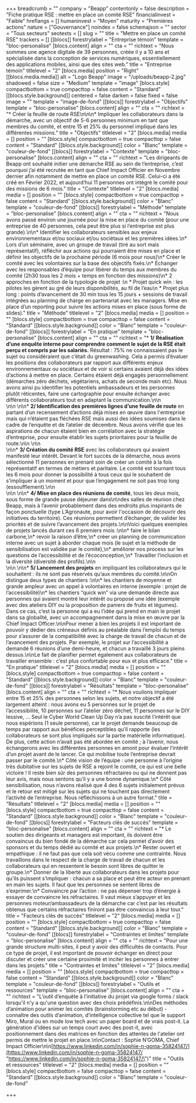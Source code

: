 +++
breadcrumb = ""
company = "Beapp"
contentonly = false
description = "Fiche pratique RSE : mettre en place un comité RSE"
financialinvest = "Faible"
hreflangs = []
humaninvest = "Moyen"
maturity = "Premières actions"
nature = ["Gouvernance"]
noindex = false
schemajson = ""
sector = "Tous secteurs"
seotexts = []
slug = ""
title = "Mettre en place un comité RSE"
trackers = []
[[blocs]]
forestrylabel = "Entreprise témoin"
template = "bloc-personalise"
[blocs.content]
align = ""
cta = ""
richtext = "Nous sommes une agence digitale de 39 personnes, créée il y a 10 ans et spécialisée dans la conception de services numériques, essentiellement des applications mobiles, ainsi que des sites web."
title = "Entreprise témoin"
titlelevel = "2"
[blocs.media]
position = "Right"
[[blocs.media.media]]
alt = "Logo Beapp"
image = "/uploads/beapp-2.jpg"
shadowed = false
size = "Medium"
template = "image"
[blocs.style]
compactbottom = true
compacttop = false
content = "Standard"
[[blocs.style.background]]
centered = false
darken = false
fixed = false
image = ""
template = "image-de-fond"
[[blocs]]
forestrylabel = "Objectifs"
template = "bloc-personalise"
[blocs.content]
align = ""
cta = ""
richtext = "* Créer la feuille de route RSE\n\n\n* Impliquer les collaborateurs dans la démarche, avec un objectif de 5-6 personnes minimum en tant que membres du comité, et entre 15 et 25% du personnel impliqué dans les différentes missions."
title = "Objectifs"
titlelevel = "2"
[blocs.media]
media = []
position = ""
[blocs.style]
compactbottom = true
compacttop = false
content = "Standard"
[[blocs.style.background]]
color = "Blanc"
template = "couleur-de-fond"
[[blocs]]
forestrylabel = "Contexte"
template = "bloc-personalise"
[blocs.content]
align = ""
cta = ""
richtext = "Les dirigeants de Beapp ont souhaité initier une démarche RSE au sein de l’entreprise, c’est pourquoi j’ai été recrutée en tant que Chief Impact Officier en Novembre dernier afin notamment de mettre en place un comité RSE. Celui-ci a été créé en Février 2022, et aujourd’hui 11 personnes ont intégré le comité pour des missions de 6 mois."
title = "Contexte"
titlelevel = "2"
[blocs.media]
media = []
position = ""
[blocs.style]
compactbottom = true
compacttop = false
content = "Standard"
[[blocs.style.background]]
color = "Blanc"
template = "couleur-de-fond"
[[blocs]]
forestrylabel = "Méthode"
template = "bloc-personalise"
[blocs.content]
align = ""
cta = ""
richtext = "Nous avons passé environ une journée pour la mise en place du comité (pour une entreprise de 40 personnes, cela peut être plus si l’entreprise est plus grande).\n\n* Identifier les collaborateurs sensibles aux enjeux environnementaux et/ou sociaux et/ou sociétaux et les premières idées.\n* Lors d’un séminaire, avec un groupe de travail (tiré au sort mais représentatif), réfléchir aux actions qui pourraient être mises en place et définir les objectifs de la prochaine période (6 mois pour nous)\n* Créer le comité avec les volontaires sur la base des objectifs fixés.\n* Échanger avec les responsables d’équipe pour libérer du temps aux membres du comité (2h30 tous les 2 mois + temps en fonction des missions)\n* 2 approches en fonction de la typologie de projet :\n  * Projet quick win : les pilotes les gèrent au gré de leurs disponibilités, au fil de l’eau\n  * Projet plus long : points d’avancement de 30 min tous les 15 jours + sessions de travail intégrées au planning de charge en partenariat avec les managers. Mise en place d’un reporting pour suivre les actions mises en place (sous forme de slides)."
title = "Méthode"
titlelevel = "2"
[blocs.media]
media = []
position = ""
[blocs.style]
compactbottom = true
compacttop = false
content = "Standard"
[[blocs.style.background]]
color = "Blanc"
template = "couleur-de-fond"
[[blocs]]
forestrylabel = "En pratique"
template = "bloc-personalise"
[blocs.content]
align = ""
cta = ""
richtext = "* **1/** **Réalisation d’une enquête interne pour comprendre comment le sujet de la RSE était perçu et compris par les salariés.** Résultat : 75% ne connaissaient pas le sujet ou considéraient que c’était du greenwashing. Cela a permis d’évaluer les positions des collaborateurs par rapport aux différents enjeux environnementaux ou sociétaux et de voir si certains avaient déjà des idées d’actions à mettre en place. Certains étaient déjà engagés personnellement (démarches zéro déchets, végétariens, achats de seconde main etc). Nous avons ainsi pu identifier les potentiels ambassadeurs et les personnes plutôt réticentes, faire une cartographie pour ensuite échanger avec différents collaborateurs tout en adaptant la communication.\n\n<br>\n\n    \n\n* **2/ Identification des premières lignes d’une feuille de route** en partant d’un recensement d’actions déjà mises en œuvre dans l'entreprise mais qui n’étaient pas fléchées RSE mais aussi des idées soumises dans le cadre de l’enquête et de l’atelier de décembre. Nous avons vérifié que les aspirations de chacun étaient bien en corrélation avec la stratégie d’entreprise, pour ensuite établir les sujets prioritaires pour la feuille de route.\n\n    \n\n<br>\n\n* **3/ Création du comité RSE** avec les collaborateurs qui avaient manifesté leur intérêt. Devant le fort succès de la démarche, nous avons sélectionné 11 personnes en prenant soin de créer un comité à la fois représentatif en termes de métiers et paritaire. Le comité est tournant tous les 6 mois pour donner la possibilité à tous ceux qui le souhaitent de s’impliquer à un moment et pour que l’engagement ne soit pas trop long (essoufflement).\n\n<br>\n\n    \n\n* **4/ Mise en place des réunions de comité**, tous les deux mois, sous forme de grande pause déjeuner dans\n\ndes salles de réunion chez Beapp, mais à l’avenir probablement dans des endroits plus inspirants de façon ponctuelle (type L’Agronaute, pour avoir l'occasion de découvrir des initiatives du territoire). Ces réunions permettent d’échanger, de valider les priorités et de suivre l’avancement des projets.\n\nVoici quelques exemples de projets lancés durant ces 6 premiers mois :\n\n* faire le bilan carbone,\n* revoir la raison d’être,\n* créer un planning de communication interne avec un sujet à aborder chaque mois (le sujet et la méthode de sensibilisation est validée par le comité),\n* améliorer nos process sur les questions de l’accessibilité et de l’écoconception,\n* Travailler l’inclusion et la diversité (diversité des profils).\n\n<br>\n\n    \n\n* **5/ Lancement des projets** en impliquant les collaborateurs qui le souhaitent : ils ne sont pas réservés qu’aux membres du comité.\n\nOn distingue deux types de chantiers :\n\n* les chantiers de moyenne et grande ampleur avec un appel à volontaires en interne (exemple : projet de l’accessibilité)\n* les chantiers “quick win” via une demande directe aux personnes qui avaient montré leur intérêt ou proposé une idée (exemple avec des ateliers DIY ou la proposition de paniers de fruits et légumes). Dans ce cas, c’est la personne qui a eu l’idée qui prend en main le projet dans sa globalité, avec un accompagnement dans la mise en œuvre par la Chief Impact Officer.\n\nPour mener à bien les projets il est important de pouvoir y dédier des créneaux définis au préalable dans l’emploi du temps pour s’assurer de la compatibilité avec la charge de travail de chacun et de l’avancement des projets. Par exemple, le projet sur l’accessibilité a demandé 6 réunions d’une demi-heure, et chacun a travaillé 3 jours pleins dessus.\n\nLe fait de planifier permet également aux collaborateurs de travailler ensemble : c’est plus confortable pour eux et plus efficace."
title = "En pratique"
titlelevel = "2"
[blocs.media]
media = []
position = ""
[blocs.style]
compactbottom = true
compacttop = false
content = "Standard"
[[blocs.style.background]]
color = "Blanc"
template = "couleur-de-fond"
[[blocs]]
forestrylabel = "Résultats"
template = "bloc-personalise"
[blocs.content]
align = ""
cta = ""
richtext = "* Nous voulions impliquer entre 15 et 25% des personnes selon les sujets, et notre objectif a été largement atteint : nous avons eu 5 personnes sur le projet de l’accessibilité, 10 personnes sur l’atelier zéro déchet, 11 personnes sur le DIY lessive, … Seul le Cyber World Clean Up Day n’a pas suscité l’intérêt que nous espérions (1 seule personne), car le projet demande beaucoup de temps par rapport aux bénéfices perceptibles qu’il rapporte (les collaborateurs se sont plus impliqués sur la partie matérielle informatique). De plus, cette action n’avait pas été abordée en comité ; à l’avenir, nous échangerons avec les différentes personnes en amont pour évaluer l’intérêt d’un projet avant de le lancer. Ce qui mobilise toute l’entreprise devrait passer par le comité.\n* Côté vision de l’équipe : une personne à l’origine très dubitative sur les sujets de RSE a rejoint le comité, ce qui est une belle victoire ! Il reste bien sûr des personnes réfractaires ou qui ne donnent pas leur avis, mais nous sentons qu’il y a une bonne dynamique.\n* Côté sensibilisation, nous n’avons réalisé que 4 des 6 sujets initialement prévus et le retour est mitigé sur les sujets qui ne touchent pas directement l’activité de l’entreprise. Nous réfléchissons à un autre format."
title = "Résultats"
titlelevel = "2"
[blocs.media]
media = []
position = ""
[blocs.style]
compactbottom = true
compacttop = false
content = "Standard"
[[blocs.style.background]]
color = "Blanc"
template = "couleur-de-fond"
[[blocs]]
forestrylabel = "Facteurs clés de succès"
template = "bloc-personalise"
[blocs.content]
align = ""
cta = ""
richtext = "* Le soutien des dirigeants et managers est important, ils doivent être convaincus du bien fondé de la démarche car cela permet d’avoir des sponsors et du temps dédié au comité et aux projets.\n* Rester ouvert et empathique : il ne faut pas que cela soit vécu comme une contrainte. Nous travaillons dans le respect de la charge de travail de chacun et les collaborateurs qui en ressentent le besoin sont libres de quitter le groupe.\n* Donner de la liberté aux collaborateurs dans les projets pour qu’ils puissent s’impliquer : chacun a sa place et peut être acteur en prenant en main les sujets. Il faut que les personnes se sentent libres de s’exprimer.\n* Convaincre par l’action : ne pas dépenser trop d’énergie à essayer de convaincre les réfractaires. Il vaut mieux s’appuyer et les personnes moteur/ambassadeurs de la démarche car c’est par les résultats obtenus que certains réfractaires finiront pas être convaincus à leur tour."
title = "Facteurs clés de succès"
titlelevel = "2"
[blocs.media]
media = []
position = ""
[blocs.style]
compactbottom = true
compacttop = false
content = "Standard"
[[blocs.style.background]]
color = "Blanc"
template = "couleur-de-fond"
[[blocs]]
forestrylabel = "Contraintes et limites"
template = "bloc-personalise"
[blocs.content]
align = ""
cta = ""
richtext = "Pour une grande structure multi-sites, il peut y avoir des difficultés de contacts. Pour ce type de projet, il est important de pouvoir échanger en direct pour discuter et créer une certaine proximité et inciter les personnes à entrer dans les projets."
title = "Contraintes et limites"
titlelevel = "2"
[blocs.media]
media = []
position = ""
[blocs.style]
compactbottom = true
compacttop = false
content = "Standard"
[[blocs.style.background]]
color = "Blanc"
template = "couleur-de-fond"
[[blocs]]
forestrylabel = "Outils et ressources"
template = "bloc-personalise"
[blocs.content]
align = ""
cta = ""
richtext = "L’outil d’enquête à l’initiative du projet via google forms / slack lorsqu'il n'y a qu'une question avec des choix prédéfinis.\n\nDes méthodes d’animation pour animer les comités (brainstorming etc au début) - connaître des outils d’animation, d’intelligence collective tel que le support Miro, Mural ou en mode low tech avec un paper board et de vrais post-it. La génération d'idées sur un temps court avec des post-it, avec positionnement dans des matrices en fonction des attentes de l'atelier ont permis de mettre le projet en place.\n\nContact : Sophie N’GOMA, Chief Impact Officier\n\n[https://www.linkedin.com/in/sophie-n-goma-35824147/](https://www.linkedin.com/in/sophie-n-goma-35824147/ \"https://www.linkedin.com/in/sophie-n-goma-35824147/\")"
title = "Outils et ressources"
titlelevel = "2"
[blocs.media]
media = []
position = ""
[blocs.style]
compactbottom = false
compacttop = false
content = "Standard"
[[blocs.style.background]]
color = "Blanc"
template = "couleur-de-fond"

+++
